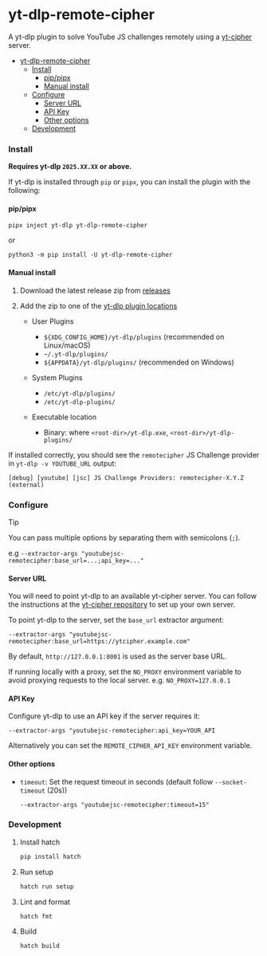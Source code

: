 # yt-dlp-remote-cipher

A yt-dlp plugin to solve YouTube JS challenges remotely using a [yt-cipher](https://github.com/kikkia/yt-cipher) server.

<!-- TOC -->
* [yt-dlp-remote-cipher](#yt-dlp-remote-cipher)
    * [Install](#install)
      * [pip/pipx](#pippipx)
      * [Manual install](#manual-install)
    * [Configure](#configure)
      * [Server URL](#server-url)
      * [API Key](#api-key)
      * [Other options](#other-options)
    * [Development](#development)
<!-- TOC -->

### Install

**Requires yt-dlp `2025.XX.XX` or above.**

If yt-dlp is installed through `pip` or `pipx`, you can install the plugin with the following:

#### pip/pipx

```
pipx inject yt-dlp yt-dlp-remote-cipher
```
or

```
python3 -m pip install -U yt-dlp-remote-cipher
```

#### Manual install

1. Download the latest release zip from [releases](https://github.com/coletdjnz/yt-dlp-remote-cipher/releases) 

2. Add the zip to one of the [yt-dlp plugin locations](https://github.com/yt-dlp/yt-dlp#installing-plugins)

    - User Plugins
        - `${XDG_CONFIG_HOME}/yt-dlp/plugins` (recommended on Linux/macOS)
        - `~/.yt-dlp/plugins/`
        - `${APPDATA}/yt-dlp/plugins/` (recommended on Windows)
    
    - System Plugins
       -  `/etc/yt-dlp/plugins/`
       -  `/etc/yt-dlp-plugins/`
    
    - Executable location
        - Binary: where `<root-dir>/yt-dlp.exe`, `<root-dir>/yt-dlp-plugins/`

If installed correctly, you should see the `remotecipher` JS Challenge provider in `yt-dlp -v YOUTUBE_URL` output:

    [debug] [youtube] [jsc] JS Challenge Providers: remotecipher-X.Y.Z (external)

### Configure

> [!TIP]
> You can pass multiple options by separating them with semicolons (`;`). 
> 
> e.g `--extractor-args "youtubejsc-remotecipher:base_url=...;api_key=..."`

#### Server URL

You will need to point yt-dlp to an available yt-cipher server. You can follow the instructions at the [yt-cipher repository](https://github.com/kikkia/yt-cipher) to set up your own server.

To point yt-dlp to the server, set the `base_url` extractor argument:

   `--extractor-args "youtubejsc-remotecipher:base_url=https://ytcipher.example.com"`
   
By default, `http://127.0.0.1:8001` is used as the server base URL.

If running locally with a proxy, set the `NO_PROXY` environment variable to avoid proxying requests to the local server.
e.g. `NO_PROXY=127.0.0.1`

#### API Key

Configure yt-dlp to use an API key if the server requires it:

   `--extractor-args "youtubejsc-remotecipher:api_key=YOUR_API`

Alternatively you can set the `REMOTE_CIPHER_API_KEY` environment variable.

#### Other options

- `timeout`: Set the request timeout in seconds (default follow `--socket-timeout` (20s))

   `--extractor-args "youtubejsc-remotecipher:timeout=15"`

### Development

1. Install hatch
    ```sh
    pip install hatch
    ```
2. Run setup
    ```sh
    hatch run setup
    ```
3. Lint and format
    ```sh
    hatch fmt
    ```
4. Build
    ```sh
    hatch build
    ```